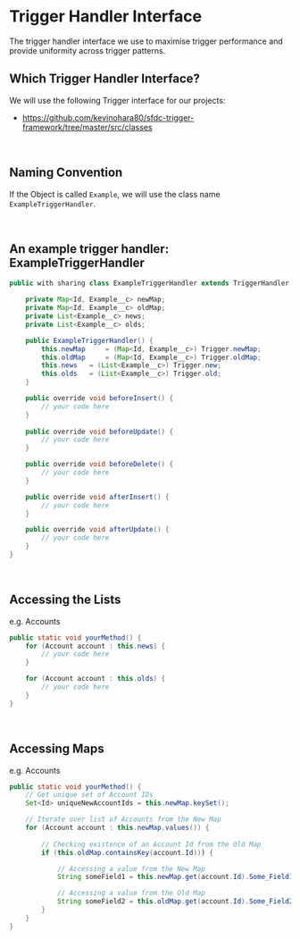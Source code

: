 # Trigger Handler Interface
The trigger handler interface we use to maximise trigger performance and provide uniformity across trigger patterns.

## Which Trigger Handler Interface?
We will use the following Trigger interface for our projects:
- https://github.com/kevinohara80/sfdc-trigger-framework/tree/master/src/classes

<br>

## Naming Convention
If the Object is called `Example`, we will use the class name `ExampleTriggerHandler`.

<br>

## An example trigger handler: ExampleTriggerHandler
```java
public with sharing class ExampleTriggerHandler extends TriggerHandler {

	private Map<Id, Example__c> newMap;
	private Map<Id, Example__c> oldMap;
	private List<Example__c> news;
	private List<Example__c> olds;

	public ExampleTriggerHandler() {
		this.newMap 	= (Map<Id, Example__c>) Trigger.newMap;
		this.oldMap 	= (Map<Id, Example__c>) Trigger.oldMap;
		this.news	= (List<Example__c>) Trigger.new;
		this.olds	= (List<Example__c>) Trigger.old;
	}

	public override void beforeInsert() {
		// your code here
	}
	
	public override void beforeUpdate() {
		// your code here
	}

	public override void beforeDelete() {
		// your code here
	}

	public override void afterInsert() {
		// your code here
	}

	public override void afterUpdate() {
		// your code here
	}
}
```

<br>

## Accessing the Lists
e.g. Accounts
```java
public static void yourMethod() {
	for (Account account : this.news) {
		// your code here
	}

	for (Account account : this.olds) {
		// your code here
	}
}
```

<br>

## Accessing Maps
e.g. Accounts
```java
public static void yourMethod() {
	// Get unique set of Account IDs
	Set<Id> uniqueNewAccountIds = this.newMap.keySet();

	// Iterate over list of Accounts from the New Map
	for (Account account : this.newMap.values()) {
		
		// Checking existence of an Account Id from the Old Map
		if (this.oldMap.containsKey(account.Id))) {

			// Accessing a value from the New Map
			String someField1 = this.newMap.get(account.Id).Some_Field1__c;

			// Accessing a value from the Old Map
			String someField2 = this.oldMap.get(account.Id).Some_Field2__c;
		}
	}
}
```